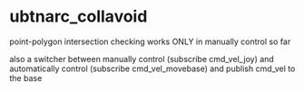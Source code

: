 # ubtnarc_collavoid
point-polygon intersection checking works ONLY in manually control so far

also a switcher between manually control (subscribe cmd_vel_joy) and automatically control (subscribe cmd_vel_movebase) and publish cmd_vel to the base
